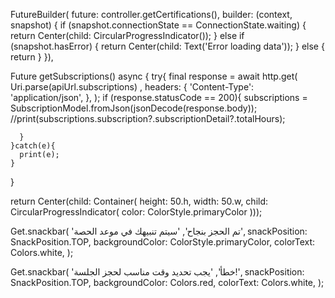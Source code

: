 FutureBuilder(
future: controller.getCertifications(),
builder: (context, snapshot) {
if (snapshot.connectionState ==
ConnectionState.waiting) {
return Center(child: CircularProgressIndicator());
} else if (snapshot.hasError) {
return Center(child: Text('Error loading data'));
} else {
return 
}
}),



Future getSubscriptions() async {
try{
final response = await http.get(
Uri.parse(apiUrl.subscriptions) ,
headers: {
'Content-Type': 'application/json',
},
);
if (response.statusCode == 200){
subscriptions =  SubscriptionModel.fromJson(jsonDecode(response.body));
//print(subscriptions.subscription?.subscriptionDetail?.totalHours);

      }
    }catch(e){
      print(e);
    }
}








return Center(child: Container(
height: 50.h,
width: 50.w,
child: CircularProgressIndicator(
color: ColorStyle.primaryColor
)));



Get.snackbar(
'تم الحجز بنجاح',
'سيتم تنبيهك في موعد الحصة',
snackPosition: SnackPosition.TOP,
backgroundColor: ColorStyle.primaryColor,
colorText: Colors.white,
);



Get.snackbar(
'خطأ',
'يجب تحديد وقت مناسب لحجز الجلسة!',
snackPosition: SnackPosition.TOP,
backgroundColor: Colors.red,
colorText: Colors.white,
);